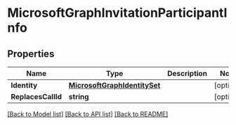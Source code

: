 # MicrosoftGraphInvitationParticipantInfo

## Properties

Name | Type | Description | Notes
------------ | ------------- | ------------- | -------------
**Identity** | [**MicrosoftGraphIdentitySet**](microsoft.graph.identitySet.md) |  | [optional] 
**ReplacesCallId** | **string** |  | [optional] 

[[Back to Model list]](../README.md#documentation-for-models) [[Back to API list]](../README.md#documentation-for-api-endpoints) [[Back to README]](../README.md)


